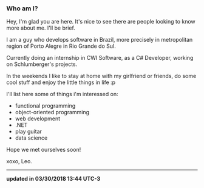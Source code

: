 ### Who am I?

Hey, I'm glad you are here. It's nice to see there are people looking to know more about me. I'll be brief.

I am a guy who develops software in Brazil, more precisely in metropolitan region of Porto Alegre in Rio Grande do Sul.

Currently doing an internship in CWI Software, as a C# Developer, working on Schlumberger's projects.

In the weekends I like to stay at home with my girlfriend or friends, do some cool stuff and enjoy the little things in life :p

I'll list here some of things i'm interessed on:

* functional programming
* object-oriented programming
* web development
* .NET
* play guitar
* data science

Hope we met ourselves soon!

xoxo, Leo.

---
**updated in 03/30/2018 13:44 UTC-3**
